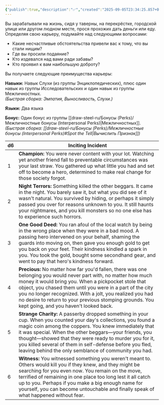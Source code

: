 ```yaml
---
{"publish":true,"description":"✅","created":"2025-09-05T23:34:25.857+02:00","modified":"2025-09-14T00:33:14.724+02:00","cssclasses":""}
---
```


Вы зарабатывали на жизнь, сидя у таверны, на перекрёстке, городской улице или другом людном месте, прося прохожих дать деньги или еду. Определяя свою карьеру, подумайте над следующими вопросами:
- Какие несчастливые обстоятельства привели вас к тому, что вы стали нищим?    
- Где вы просили подаяние?    
- Кто издевался над вами ради забавы?    
- Кто проявил к вам наибольшую доброту?

Вы получаете следующие преимущества карьеры:

**Навыки:** Навык Слухи (из группы Энциклопедических), плюс один навык из группы Исследовательских и один навык из группы Межличностных.  
_(Быстрая сборка: Эмпатия, Выносливость, Слухи.)_

**Языки:** Два языка

**Бонус:** Один бонус из группы [[draw-steel-ru/Бонусы (Perks)/Межличностные бонусы (Interpersonal Perks)\|Межличностных]].  
_(Быстрая сборка: [[draw-steel-ru/Бонусы (Perks)/Межличностные бонусы (Interpersonal Perks)#Spot the Tell\|Вычислить Признак]])_

| d6  | Inciting Incident                                                                                                                                                                                                                                                                                                                                                                                                  |
| --- | ------------------------------------------------------------------------------------------------------------------------------------------------------------------------------------------------------------------------------------------------------------------------------------------------------------------------------------------------------------------------------------------------------------------ |
| 1   | **Champion:** You were never content with your lot. Watching yet another friend fall to preventable circumstances was your last straw. You gathered up what little you had and set off to become a hero, determined to make real change for those society forgot.                                                                                                                                                  |
| 2   | **Night Terrors:** Something killed the other beggars. It came in the night. You barely saw it, but what you did see of it wasn't natural. You survived by hiding, or perhaps it simply passed you over for reasons unknown to you. It still haunts your nightmares, and you kill monsters so no one else has to experience such horrors.                                                                          |
| 3   | **One Good Deed:** You ran afoul of the local watch by being in the wrong place when they were in a bad mood. A passing hero intervened on your behalf, shaming the guards into moving on, then gave you enough gold to get you back on your feet. Their kindness kindled a spark in you. You took the gold, bought some secondhand gear, and went to pay that hero's kindness forward.                            |
| 4   | **Precious:** No matter how far you'd fallen, there was one belonging you would never part with, no matter how much money it would bring you. When a pickpocket stole that object, you chased them until you were in a part of the city you no longer recognized. With a jolt, you realized you had no desire to return to your previous stomping grounds. You kept going, and you haven't looked back.            |
| 5   | **Strange Charity:** A passerby dropped something in your cup. When you counted your day's collections, you found a magic coin among the coppers. You knew immediately that it was special. When the other beggars—your friends, you thought—showed that they were ready to murder you for it, you killed several of them in self-defense before you fled, leaving behind the only semblance of community you had. |
| 6   | **Witness:** You witnessed something you weren't meant to. Others would kill you if they knew, and they might be searching for you even now. You remain on the move, terrified of remaining in one place too long lest it all catch up to you. Perhaps if you make a big enough name for yourself, you can become untouchable and finally speak of what happened without fear.                                     |
